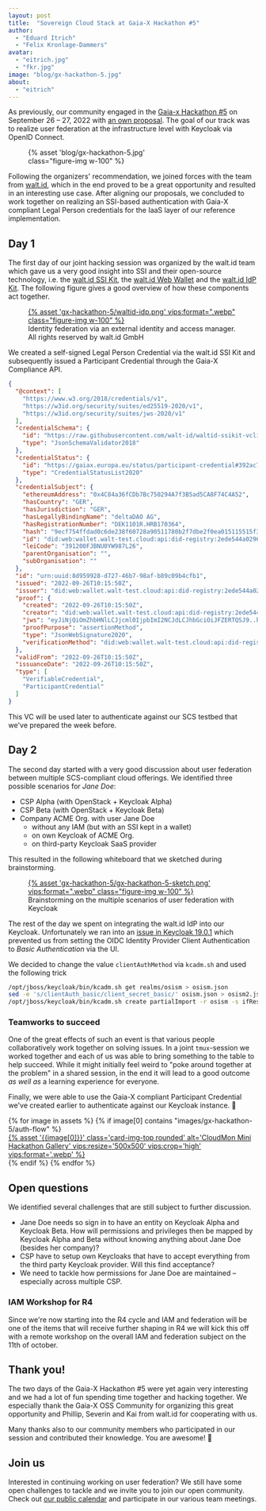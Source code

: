 ```yaml
---
layout: post
title:  "Sovereign Cloud Stack at Gaia-X Hackathon #5"
author:
  - "Eduard Itrich"
  - "Felix Kronlage-Dammers"
avatar:
  - "eitrich.jpg"
  - "fkr.jpg"
image: "blog/gx-hackathon-5.jpg"
about:
  - "eitrich"
---
```


As previously, our community engaged in the
[Gaia-x Hackathon #5](https://gitlab.com/gaia-x/gaia-x-community/gx-hackathon/gx-hackathon-5/-/wikis/home)
on September 26 – 27, 2022 with
[an own proposal](https://gitlab.com/gaia-x/gaia-x-community/gx-hackathon/gx-hackathon-5/-/wikis/Hackathon-5-Proposals#07-cloud-federation-via-oidc). The goal of our track was to realize user federation at the infrastructure level
with Keycloak via OpenID Connect.

<figure class="figure mx-auto d-block" style="width:50%">
    {% asset 'blog/gx-hackathon-5.jpg' class="figure-img w-100" %}
</figure>

Following the organizers' recommendation, we joined forces with the team from [walt.id](https://walt.id),
which in the end proved to be a great opportunity and resulted in an interesting use case.
After aligning our proposals, we concluded to work together on realizing an
SSI-based authentication with Gaia-X compliant Legal Person credentials for the IaaS layer of our reference implementation.

## Day 1

The first day of our joint hacking session was organized by the walt.id team which gave us
a very good insight into SSI and their open-source technology, i.e. the [walt.id SSI Kit](https://github.com/walt-id/waltid-ssikit),
the [walt.id Web Wallet](https://github.com/walt-id/waltid-web-wallet) and the
[walt.id IdP Kit](https://github.com/walt-id/waltid-idpkit). The following figure gives
a good overview of how these components act together.

<figure class="figure mx-auto d-block w-75">
  <a href="{% asset "gx-hackathon-5/waltid-idp.png" @path %}">
    {% asset 'gx-hackathon-5/waltid-idp.png' vips:format=".webp" class="figure-img w-100" %}
  </a>
  <figcaption class="figure-caption text-end">Identity federation via an external identity and access manager. All rights reserved by walt.id GmbH</figcaption>
</figure>

We created a self-signed Legal Person Credential via the walt.id SSI Kit and subsequently issued a Participant Credential through
the Gaia-X Compliance API.

```json
{
  "@context": [
    "https://www.w3.org/2018/credentials/v1",
    "https://w3id.org/security/suites/ed25519-2020/v1",
    "https://w3id.org/security/suites/jws-2020/v1"
  ],
  "credentialSchema": {
    "id": "https://raw.githubusercontent.com/walt-id/waltid-ssikit-vclib/master/src/test/resources/schemas/ParticipantCredential.json",
    "type": "JsonSchemaValidator2018"
  },
  "credentialStatus": {
    "id": "https://gaiax.europa.eu/status/participant-credential#392ac7f6-399a-437b-a268-4691ead8f176",
    "type": "CredentialStatusList2020"
  },
  "credentialSubject": {
    "ethereumAddress": "0x4C84a36fCDb7Bc750294A7f3B5ad5CA8F74C4A52",
    "hasCountry": "GER",
    "hasJurisdiction": "GER",
    "hasLegallyBindingName": "deltaDAO AG",
    "hasRegistrationNumber": "DEK1101R.HRB170364",
    "hash": "9ecf754ffdad0c6de238f60728a90511780b2f7dbe2f0ea015115515f3f389cd",
    "id": "did:web:wallet.walt-test.cloud:api:did-registry:2ede544a02964e2e83a0cbe0a0683bf6",
    "leiCode": "391200FJBNU0YW987L26",
    "parentOrganisation": "",
    "subOrganisation": ""
  },
  "id": "urn:uuid:8d959928-d727-46b7-98af-b89c09b4cfb1",
  "issued": "2022-09-26T10:15:50Z",
  "issuer": "did:web:wallet.walt-test.cloud:api:did-registry:2ede544a02964e2e83a0cbe0a0683bf6",
  "proof": {
    "created": "2022-09-26T10:15:50Z",
    "creator": "did:web:wallet.walt-test.cloud:api:did-registry:2ede544a02964e2e83a0cbe0a0683bf6",
    "jws": "eyJiNjQiOmZhbHNlLCJjcml0IjpbImI2NCJdLCJhbGciOiJFZERTQSJ9..hMZNpUfax_Wu4PavK3kfYUI00JlqhOdZoWxuzO3dyWABeEFqdvLTkhJEq9nDskiYnYTIa6aWJID9q6yOGeVhDQ",
    "proofPurpose": "assertionMethod",
    "type": "JsonWebSignature2020",
    "verificationMethod": "did:web:wallet.walt-test.cloud:api:did-registry:2ede544a02964e2e83a0cbe0a0683bf6"
  },
  "validFrom": "2022-09-26T10:15:50Z",
  "issuanceDate": "2022-09-26T10:15:50Z",
  "type": [
    "VerifiableCredential",
    "ParticipantCredential"
  ]
}
```

This VC will be used later to authenticate against our SCS testbed that we've prepared
the week before.

## Day 2

The second day started with a very good discussion about user federation between
multiple SCS-compliant cloud offerings. We identified three possible scenarios
for *Jane Doe*:

* CSP Alpha (with OpenStack + Keycloak Alpha)
* CSP Beta (with OpenStack + Keycloak Beta)
* Company ACME Org. with user Jane Doe
  * without any IAM (but with an SSI kept in a wallet)
  * on own Keycloak of ACME Org.
  * on third-party Keycloak SaaS provider

This resulted in the following whiteboard that we sketched during brainstorming.

<figure class="figure mx-auto d-block w-75">
  <a href="{% asset "gx-hackathon-5/gx-hackathon-5-sketch.png" @path %}">
    {% asset 'gx-hackathon-5/gx-hackathon-5-sketch.png' vips:format=".webp" class="figure-img w-100" %}
  </a>
  <figcaption class="figure-caption text-end">Brainstorming on the multiple scenarios of user federation with Keycloak</figcaption>
</figure>

The rest of the day we spent on integrating the walt.id IdP into our Keycloak. Unfortunately
we ran into an [issue in Keycloak 19.0.1](https://github.com/keycloak/keycloak-ui/issues/3355)
which prevented us from setting the OIDC Identity Provider Client Authentication to *Basic Authentication*
via the UI.

We decided to change the value `clientAuthMethod` via `kcadm.sh` and used the following trick
```bash
/opt/jboss/keycloak/bin/kcadm.sh get realms/osism > osism.json
sed -e 's/clientAuth_basic/client_secret_basic/' osism.json > osism2.json
/opt/jboss/keycloak/bin/kcadm.sh create partialImport -r osism -s ifResourceExists=OVERWRITE -o -f osism2.json
```

### Teamworks to succeed

One of the great effects of such an event is that various people collaboratively work together on solving
issues. In a joint `tmux`-session we worked together and each of us was able to bring something to the table
to help succeed. While it might initially feel weird to "poke around together at the problem" in a shared
session, in the end it will lead to a good outcome _as well as_ a learning experience for everyone.

Finally, we were able to use the Gaia-X compliant Participant Credential we've created earlier
to authenticate against our Keycloak instance. 🎉

<div class="row row-cols-2 row-cols-lg-4 g-4">
  {% for image in assets %}
    {% if image[0] contains "images/gx-hackathon-5/auth-flow" %}
      <div>
        <a href="{% asset '{{image[0]}}' @path %}">
          {% asset '{{image[0]}}' class='card-img-top rounded' alt='CloudMon Mini Hackathon Gallery' vips:resize='500x500' vips:crop='high' vips:format='.webp' %}
        </a>
      </div>
    {% endif %}
  {% endfor %}
</div>

## Open questions

We identified several challenges that are still subject to further discussion.

* Jane Doe needs so sign in to have an entity on Keycloak Alpha and Keycloak Beta. How will permissions and privileges then be mapped by Keycloak Alpha and Beta without knowing anything about Jane Doe (besides her company)?
* CSP have to setup own Keycloaks that have to accept everything from the third party Keycloak provider. Will this find acceptance?
* We need to tackle how permissions for Jane Doe are maintained – especially across multiple CSP.

### IAM Workshop for R4

Since we're now starting into the R4 cycle and IAM and federation will be one of the items that will receive
further shaping in R4 we will kick this off with a remote workshop on the overall IAM and federation subject
on the 11th of october.

## Thank you!

The two days of the Gaia-X Hackathon #5 were yet again very interesting and we had a lot of fun
spending time together and hacking together. We especially thank the Gaia-X OSS Community
for organizing this great opportunity and Phillip, Severin and Kai from walt.id for cooperating with us.

Many thanks also to our community members who participated in our session and contributed their knowledge.
You are awesome! 🚀

## Join us

Interested in continuing working on user federation? We still have some open challenges to tackle
and we invite you to join our open community. Check out [our public calendar](https://scs.community/contribute/)
and participate in our various team meetings.
